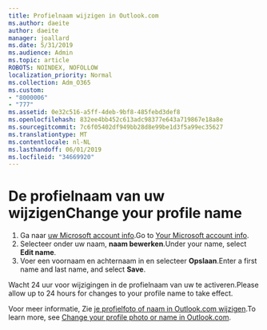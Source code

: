 ```yaml
---
title: Profielnaam wijzigen in Outlook.com
ms.author: daeite
author: daeite
manager: joallard
ms.date: 5/31/2019
ms.audience: Admin
ms.topic: article
ROBOTS: NOINDEX, NOFOLLOW
localization_priority: Normal
ms.collection: Adm_O365
ms.custom:
- "8000006"
- "777"
ms.assetid: 0e32c516-a5ff-4deb-9bf8-485febd3def8
ms.openlocfilehash: 832ee4bb452c613adc98377e643a719867e18a8e
ms.sourcegitcommit: 7c6f05402df949bb28d8e99be1d3f5a99ec35627
ms.translationtype: MT
ms.contentlocale: nl-NL
ms.lasthandoff: 06/01/2019
ms.locfileid: "34669920"
---
```

# <a name="change-your-profile-name"></a><span data-ttu-id="8e260-102">De profielnaam van uw wijzigen</span><span class="sxs-lookup"><span data-stu-id="8e260-102">Change your profile name</span></span>

1. <span data-ttu-id="8e260-103">Ga naar [uw Microsoft account info](https://go.microsoft.com/fwlink/p/?linkid=860841).</span><span class="sxs-lookup"><span data-stu-id="8e260-103">Go to [Your Microsoft account info](https://go.microsoft.com/fwlink/p/?linkid=860841).</span></span>
2. <span data-ttu-id="8e260-104">Selecteer onder uw naam, **naam bewerken**.</span><span class="sxs-lookup"><span data-stu-id="8e260-104">Under your name, select **Edit name**.</span></span>
3. <span data-ttu-id="8e260-105">Voer een voornaam en achternaam in en selecteer **Opslaan**.</span><span class="sxs-lookup"><span data-stu-id="8e260-105">Enter a first name and last name, and select **Save**.</span></span>

<span data-ttu-id="8e260-106">Wacht 24 uur voor wijzigingen in de profielnaam van uw te activeren.</span><span class="sxs-lookup"><span data-stu-id="8e260-106">Please allow up to 24 hours for changes to your profile name to take effect.</span></span>
  
<span data-ttu-id="8e260-107">Voor meer informatie, Zie [je profielfoto of naam in Outlook.com wijzigen](https://go.microsoft.com/fwlink/?linkid=873110).</span><span class="sxs-lookup"><span data-stu-id="8e260-107">To learn more, see [Change your profile photo or name in Outlook.com](https://go.microsoft.com/fwlink/?linkid=873110).</span></span>